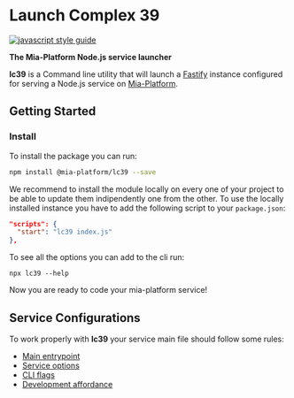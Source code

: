 # Launch Complex 39
[![javascript style guide][standard-mia-svg]][standard-mia]

**The Mia-Platform Node.js service launcher**

**lc39** is a Command line utility that will launch a [Fastify][fastify] instance configured
for serving a Node.js service on [Mia-Platform][mia-platform].

## Getting Started
### Install
To install the package you can run:
```sh
npm install @mia-platform/lc39 --save
```

We recommend to install the module locally on every one of your project to be able to
update them indipendently one from the other. To use the locally installed instance you
have to add the following script to your `package.json`:
```json
"scripts": {
  "start": "lc39 index.js"
},
```

To see all the options you can add to the cli run:
```
npx lc39 --help
```

Now you are ready to code your mia-platform service!

## Service Configurations
To work properly with **lc39** your service main file should follow some rules:
* [Main entrypoint](./docs/main-entrypoint.md)
* [Service options](./docs/service-options.md)
* [CLI flags](./docs/cli-flags.md)
* [Development affordance](./docs/development-affordance.md)

[standard-mia-svg]: https://img.shields.io/badge/code_style-standard--mia-orange.svg
[standard-mia]: https://github.com/mia-platform/standard-mia

[fastify]: https://www.fastify.io/
[mia-platform]: https://www.mia-platform.eu/
[pino]: http://getpino.io/
